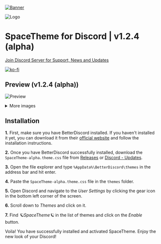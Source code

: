 [![Banner](https://media.discordapp.net/attachments/1107274994288959510/1107655839889768448/image.png)](https://github.com/SkyEnergy0/SpaceTheme-Steam)

![Logo](https://cdn.discordapp.com/attachments/1107274994288959510/1145273484990234654/Group_165.png)
# SpaceTheme for Discord | v1.2.4 (alpha)
[Join Discord Server for Support, News and Updates](https://discord.gg/7Zv8Xz3Vzn)

[![ko-fi](https://ko-fi.com/img/githubbutton_sm.svg)](https://ko-fi.com/spaceenergy)

## Preview (v1.2.4 (alpha))
![Preview](https://cdn.discordapp.com/attachments/1107274994288959510/1145266438832132106/Frame_9.png)
<details>
  <summary>More images</summary>
  <h3>Forum (WIP)</h3>
  <img src="https://cdn.discordapp.com/attachments/1107274994288959510/1145265542362562661/Frame_8.png">
  <h3>100% Settings width</h3>
  <img src="https://cdn.discordapp.com/attachments/1107274994288959510/1145265541536284722/Frame_10.png">
</details>

## Installation
**1.** First, make sure you have BetterDiscord installed. If you haven't installed it yet, you can download it from their [official website](https://betterdiscord.app) and follow the installation instructions.

**2.** Once you have BetterDiscord successfully installed, download the `SpaceTheme-alpha.theme.css` file from [Releases](https://github.com/SkyEnergy0/SpaceTheme-Discord/releases) or [⁠Discord - Updates](https://discord.com/channels/1104516050537685144/1104523460052520980).

**3.** Open the file explorer and type `%AppData%\BetterDiscord\themes` in the address bar and hit enter.

**4.** Paste the `SpaceTheme-alpha.theme.css` file in the `themes` folder.

**5.** Open Discord and navigate to the *User Settings* by clicking the gear icon in the bottom left corner of the screen.

**6.** Scroll down to *Themes* and click on it.

**7.** Find *🪐SpaceTheme🪐* in the list of themes and click on the *Enable* button.

Voila! You have successfully installed and activated SpaceTheme. Enjoy the new look of your Discord!
